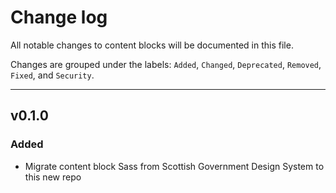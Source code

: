 # Change log

All notable changes to content blocks will be documented in this file.

Changes are grouped under the labels: `Added`, `Changed`, `Deprecated`, 
`Removed`, `Fixed`, and `Security`.

---

## v0.1.0
### Added
- Migrate content block Sass from Scottish Government Design System to this new repo